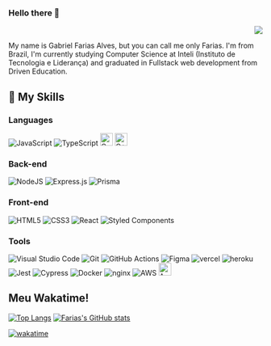 ### Hello there 👋

<div align="right">
    <a href="https://visitorbadge.io/status?path=https%3A%2F%2Fgithub.com%2Ffarias-77">
      <img src="https://api.visitorbadge.io/api/visitors?path=https%3A%2F%2Fgithub.com%2Ffarias-77&countColor=%23263759" />
  </a>
</div>

My name is Gabriel Farias Alves, but you can call me only Farias. I'm from Brazil, I'm currently studying Computer Science at Inteli (Instituto de Tecnologia e Liderança) and graduated in Fullstack web development from Driven Education.

## 🚀 My Skills

### Languages

![JavaScript](https://img.shields.io/badge/javascript-%23323330.svg?style=for-the-badge&logo=javascript&logoColor=%23F7DF1E)
![TypeScript](https://img.shields.io/badge/typescript-%23007ACC.svg?style=for-the-badge&logo=typescript&logoColor=white)
<img alt="C" height="25px" src="https://img.shields.io/badge/C-00599C?style=for-the-badge&logo=c&logoColor=white" />
<img alt="C++" height="25px" src="https://img.shields.io/badge/C%2B%2B-00599C?style=for-the-badge&logo=c%2B%2B&logoColor=white" />

### Back-end

![NodeJS](https://img.shields.io/badge/node.js-6DA55F?style=for-the-badge&logo=node.js&logoColor=white)
![Express.js](https://img.shields.io/badge/express.js-%23404d59.svg?style=for-the-badge&logo=express&logoColor=%2361DAFB)
![Prisma](https://img.shields.io/badge/Prisma-3982CE?style=for-the-badge&logo=Prisma&logoColor=white)

### Front-end

![HTML5](https://img.shields.io/badge/html5-%23E34F26.svg?style=for-the-badge&logo=html5&logoColor=white)
![CSS3](https://img.shields.io/badge/css3-%231572B6.svg?style=for-the-badge&logo=css3&logoColor=white)
![React](https://img.shields.io/badge/react-%2320232a.svg?style=for-the-badge&logo=react&logoColor=%2361DAFB)
![Styled Components](https://img.shields.io/badge/styled--components-DB7093?style=for-the-badge&logo=styled-components&logoColor=white)

### Tools

![Visual Studio Code](https://img.shields.io/badge/Visual%20Studio%20Code-0078d7.svg?style=for-the-badge&logo=visual-studio-code&logoColor=white)
![Git](https://img.shields.io/badge/git-%23F05033.svg?style=for-the-badge&logo=git&logoColor=white)
![GitHub Actions](https://img.shields.io/badge/github%20actions-%232671E5.svg?style=for-the-badge&logo=githubactions&logoColor=white)
![Figma](https://img.shields.io/badge/figma-%23F24E1E.svg?style=for-the-badge&logo=figma&logoColor=white)
<img alt="vercel" src="https://img.shields.io/badge/Vercel-000000?style=for-the-badge&logo=vercel&logoColor=white" />
<img alt="heroku" src="https://img.shields.io/badge/Heroku-430098?style=for-the-badge&logo=heroku&logoColor=white" />
<img alt="Jest" src="https://img.shields.io/badge/-jest-%23C21325?style=for-the-badge&logo=jest&logoColor=white" />
<img alt="Cypress" src="https://img.shields.io/badge/-cypress-%23E5E5E5?style=for-the-badge&logo=cypress&logoColor=058a5e" />
<img alt="Docker" src="https://img.shields.io/badge/docker-%230db7ed.svg?style=for-the-badge&logo=docker&logoColor=white" />
<img alt="nginx" src="https://img.shields.io/badge/NGINX-28A745?style=for-the-badge&logo=Nginx&logoColor=white" />
<img alt="AWS" src="https://img.shields.io/badge/AWS-%23FF9900.svg?style=for-the-badge&logo=amazon-aws&logoColor=white" />
<img alt="Arduino" height="25px" src="https://img.shields.io/badge/Arduino-00979D?style=for-the-badge&logo=Arduino&logoColor=white" />

## Meu Wakatime!

[![Top Langs](https://github-readme-stats.vercel.app/api/top-langs/?username=farias-77&layout=compact)](https://github.com/anuraghazra/github-readme-stats)
[![Farias's GitHub stats](https://github-readme-stats.vercel.app/api?username=farias-77&hide=stars,issues,contribs)](https://github.com/anuraghazra/github-readme-stats)
  
[![wakatime](https://wakatime.com/badge/user/85a3e14b-3d50-40b1-814a-c1b1f15a28d4.svg)](https://wakatime.com/@85a3e14b-3d50-40b1-814a-c1b1f15a28d4)
